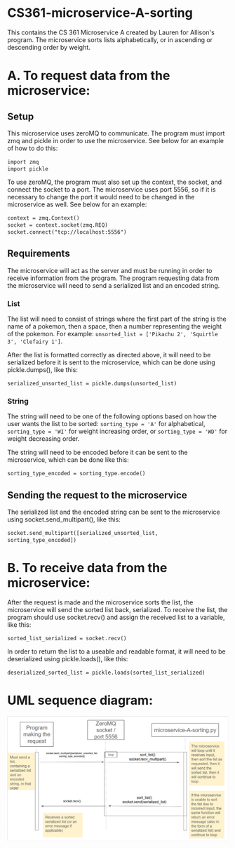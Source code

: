 # CS361-microservice-A-sorting
This contains the CS 361 Microservice A created by Lauren for Allison's program. The microservice sorts lists alphabetically, or in ascending or descending order by weight.

# A. To request data from the microservice:

## Setup
This microservice uses zeroMQ to communicate. The program must import zmq and pickle in order to use the microservice. See below for an example of how to do this:
```
import zmq
import pickle
```
To use zeroMQ, the program must also set up the context, the socket, and connect the socket to a port. The microservice uses port 5556, so if it is necessary to change the port it would need to be changed in the microservice as well. See below for an example:
```
context = zmq.Context()
socket = context.socket(zmq.REQ)
socket.connect("tcp://localhost:5556")
```
## Requirements
The microservice will act as the server and must be running in order to receive information from the program. The program requesting data from the microservice will need to send a serialized list and an encoded string. 

### List
The list will need to consist of strings where the first part of the string is the name of a pokemon, then a space, then a number representing the weight of the pokemon. For example: ```unsorted_list = ['Pikachu 2', 'Squirtle 3', 'Clefairy 1']```.  

After the list is formatted correctly as directed above, it will need to be serialized before it is sent to the microservice, which can be done using pickle.dumps(), like this:
```
serialized_unsorted_list = pickle.dumps(unsorted_list) 
```
### String
The string will need to be one of the following options based on how the user wants the list to be sorted: ```sorting_type = 'A'``` for alphabetical, ```sorting_type = 'WI'``` for weight increasing order, or ```sorting_type = 'WD'``` for weight decreasing order. 

The string will need to be encoded before it can be sent to the microservice, which can be done like this:
```
sorting_type_encoded = sorting_type.encode()
```
## Sending the request to the microservice
The serialized list and the encoded string can be sent to the microservice using socket.send_multipart(), like this:
```
socket.send_multipart([serialized_unsorted_list, sorting_type_encoded])
```

# B. To receive data from the microservice:
After the request is made and the microservice sorts the list, the microservice will send the sorted list back, serialized. To receive the list, the program should use socket.recv() and assign the received list to a variable, like this:
```
sorted_list_serialized = socket.recv()
```
In order to return the list to a useable and readable format, it will need to be deserialized using pickle.loads(), like this:
```
deserialized_sorted_list = pickle.loads(sorted_list_serialized)
```

# UML sequence diagram:
![UML diagram](UML.png)
